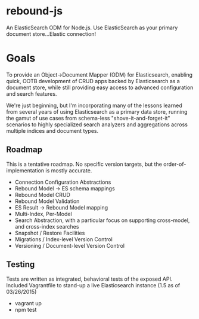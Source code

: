 rebound-js
==========

An ElasticSearch ODM for Node.js. Use ElasticSearch as your primary document store...Elastic connection!

Goals
=====

To provide an Object->Document Mapper (ODM) for Elasticsearch, enabling quick, OOTB development of CRUD apps backed by Elasticsearch as a document store, while still providing easy access to advanced configuration and search features.

We're just beginning, but I'm incorporating many of the lessons learned from several years of using Elasticsearch as a primary data store, running the gamut of use cases from schema-less "shove-it-and-forget-it" scenarios to highly specialized search analyzers and aggregations across multiple indices and document types.

Roadmap
-------

This is a tentative roadmap. No specific version targets, but the order-of-implementation is mostly accurate.

* Connection Configuration Abstractions
* Rebound Model -> ES schema mappings
* Rebound Model CRUD
* Rebound Model Validation
* ES Result -> Rebound Model mapping
* Multi-Index, Per-Model
* Search Abstraction, with a particular focus on supporting cross-model, and cross-index searches
* Snapshot / Restore Facilities
* Migrations / Index-level Version Control
* Versioning / Document-level Version Control

Testing
-------

Tests are written as integrated, behavioral tests of the exposed API. Included Vagrantfile to stand-up a live Elasticsearch instance (1.5 as of 03/26/2015)

* vagrant up
* npm test
